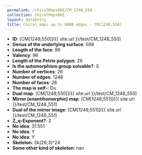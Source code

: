 ```yaml
--- 
 permalink: /chiralMaps6kE/CM_1248_550 
 collection: chiralMaps6kE
 layout: dataEntry
 title: Chiral maps up to 6000 edges - CM[1248;550]
---
```


- **ID**: [CM[1248;550]]({{ site.url }}/test/CM_1248_550)
- **Genus of the underlying surface**: 599
- **Length of the face**: 96
- **Valency**: 96
- **Length of the Petrie polygon**: 26
- **Is the automorphism group solvable?**: S
- **Number of vertices**: 26
- **Number of edges**: 1248
- **Number of faces**: 26
- **The map is self-**: Du
- **Dual map**: [CM[1248;550]]({{ site.url }}/test/CM_1248_550)
- **Mirror (enantihomorphic) map**: [CM[1248;551]]({{ site.url }}/test/CM_1248_551)
- **Dual of the mirror image**: [CM[1248;551]]({{ site.url }}/test/CM_1248_551)
- **Z_q-Exponent?**: 2
- **No idea**:  31:551
- **No idea**: Y
- **No idea**: Y
- **Skeleton**: Sk(26;3)^24
- **Some other kind of skeleton**: nan
